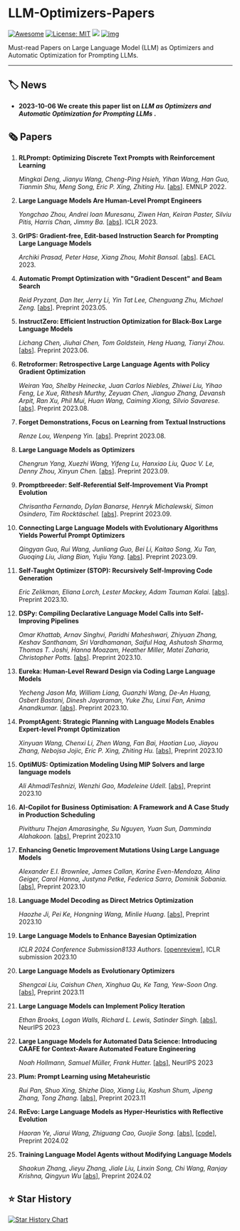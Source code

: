 # LLM-Optimizers-Papers

[![Awesome](https://camo.githubusercontent.com/64f8905651212a80869afbecbf0a9c52a5d1e70beab750dea40a994fa9a9f3c6/68747470733a2f2f617765736f6d652e72652f62616467652e737667)](https://github.com/AGI-Edgerunners/LLM-Optimizers-Papers) [![License: MIT](https://camo.githubusercontent.com/fd551ba4b042d89480347a0e74e31af63b356b2cac1116c7b80038f41b04a581/68747470733a2f2f696d672e736869656c64732e696f2f62616467652f4c6963656e73652d4d49542d677265656e2e737667)](https://opensource.org/licenses/MIT) <img src="https://img.shields.io/github/last-commit/tensorflow/tensorflow.svg"/> [![img](https://camo.githubusercontent.com/eafac29b763e18c4d80c680d6a179f348cfa2afbc8d3a45642df19fd580d2404/68747470733a2f2f696d672e736869656c64732e696f2f62616467652f5052732d57656c636f6d652d726564)](https://camo.githubusercontent.com/eafac29b763e18c4d80c680d6a179f348cfa2afbc8d3a45642df19fd580d2404/68747470733a2f2f696d672e736869656c64732e696f2f62616467652f5052732d57656c636f6d652d726564)

Must-read Papers on Large Language Model (LLM) as Optimizers and Automatic Optimization for Prompting LLMs.

---

## 🏷️ News

- **2023-10-06 We create this paper list on *LLM as Optimizers and Automatic Optimization for Prompting LLMs* .**

## 🗞️ Papers

1. **RLPrompt: Optimizing Discrete Text Prompts with Reinforcement Learning**

   *Mingkai Deng, Jianyu Wang, Cheng-Ping Hsieh, Yihan Wang, Han Guo, Tianmin Shu, Meng Song, Eric P. Xing, Zhiting Hu.* [[abs](https://arxiv.org/abs/2205.12548)]. EMNLP 2022.

1. **Large Language Models Are Human-Level Prompt Engineers**

   *Yongchao Zhou, Andrei Ioan Muresanu, Ziwen Han, Keiran Paster, Silviu Pitis, Harris Chan, Jimmy Ba.* [[abs](https://arxiv.org/abs/2211.01910)]. ICLR 2023.

1. **GrIPS: Gradient-free, Edit-based Instruction Search for Prompting Large Language Models**

   *Archiki Prasad, Peter Hase, Xiang Zhou, Mohit Bansal.* [[abs](https://arxiv.org/abs/2203.07281)]. EACL 2023.

1. **Automatic Prompt Optimization with "Gradient Descent" and Beam Search**

   *Reid Pryzant, Dan Iter, Jerry Li, Yin Tat Lee, Chenguang Zhu, Michael Zeng.* [[abs](https://arxiv.org/abs/2305.03495)]. Preprint 2023.05.

1. **InstructZero: Efficient Instruction Optimization for Black-Box Large Language Models**

   *Lichang Chen, Jiuhai Chen, Tom Goldstein, Heng Huang, Tianyi Zhou.* [[abs](https://arxiv.org/abs/2306.03082)]. Preprint 2023.06.

1. **Retroformer: Retrospective Large Language Agents with Policy Gradient Optimization**

   *Weiran Yao, Shelby Heinecke, Juan Carlos Niebles, Zhiwei Liu, Yihao Feng, Le Xue, Rithesh Murthy, Zeyuan Chen, Jianguo Zhang, Devansh Arpit, Ran Xu, Phil Mui, Huan Wang, Caiming Xiong, Silvio Savarese.* [[abs](https://arxiv.org/abs/2308.02151)]. Preprint 2023.08.

1. **Forget Demonstrations, Focus on Learning from Textual Instructions**

   *Renze Lou, Wenpeng Yin.* [[abs](https://arxiv.org/abs/2308.03795)]. Preprint 2023.08.

1. **Large Language Models as Optimizers**

   *Chengrun Yang, Xuezhi Wang, Yifeng Lu, Hanxiao Liu, Quoc V. Le, Denny Zhou, Xinyun Chen.* [[abs](https://arxiv.org/abs/2309.03409)]. Preprint 2023.09.

1. **Promptbreeder: Self-Referential Self-Improvement Via Prompt Evolution**

   *Chrisantha Fernando, Dylan Banarse, Henryk Michalewski, Simon Osindero, Tim Rocktäschel.* [[abs](https://arxiv.org/abs/2309.16797)]. Preprint 2023.09.

1. **Connecting Large Language Models with Evolutionary Algorithms Yields Powerful Prompt Optimizers**

   *Qingyan Guo, Rui Wang, Junliang Guo, Bei Li, Kaitao Song, Xu Tan, Guoqing Liu, Jiang Bian, Yujiu Yang.* [[abs](https://arxiv.org/abs/2309.08532)]. Preprint 2023.09.

1. **Self-Taught Optimizer (STOP): Recursively Self-Improving Code Generation**

   *Eric Zelikman, Eliana Lorch, Lester Mackey, Adam Tauman Kalai.* [[abs](https://arxiv.org/abs/2310.02304)]. Preprint 2023.10.

1. **DSPy: Compiling Declarative Language Model Calls into Self-Improving Pipelines**

   *Omar Khattab, Arnav Singhvi, Paridhi Maheshwari, Zhiyuan Zhang, Keshav Santhanam, Sri Vardhamanan, Saiful Haq, Ashutosh Sharma, Thomas T. Joshi, Hanna Moazam, Heather Miller, Matei Zaharia, Christopher Potts.* [[abs](https://arxiv.org/abs/2310.03714)]. Preprint 2023.10.

1. **Eureka: Human-Level Reward Design via Coding Large Language Models**

   *Yecheng Jason Ma, William Liang, Guanzhi Wang, De-An Huang, Osbert Bastani, Dinesh Jayaraman, Yuke Zhu, Linxi Fan, Anima Anandkumar.* [[abs](https://arxiv.org/abs/2310.12931)]. Preprint 2023.10.

1. **PromptAgent: Strategic Planning with Language Models Enables Expert-level Prompt Optimization**

    *Xinyuan Wang, Chenxi Li, Zhen Wang, Fan Bai, Haotian Luo, Jiayou Zhang, Nebojsa Jojic, Eric P. Xing, Zhiting Hu.* [[abs](https://arxiv.org/abs/2310.16427)], Preprint 2023.10

1. **OptiMUS: Optimization Modeling Using MIP Solvers and large language models**

   *Ali AhmadiTeshnizi, Wenzhi Gao, Madeleine Udell.* [[abs](https://arxiv.org/abs/2310.06116)], Preprint 2023.10

1. **AI-Copilot for Business Optimisation: A Framework and A Case Study in Production Scheduling**

   *Pivithuru Thejan Amarasinghe, Su Nguyen, Yuan Sun, Damminda Alahakoon.* [[abs](https://arxiv.org/abs/2309.13218)], Preprint 2023.10

1. **Enhancing Genetic Improvement Mutations Using Large Language Models**

   *Alexander E.I. Brownlee, James Callan, Karine Even-Mendoza, Alina Geiger, Carol Hanna, Justyna Petke, Federica Sarro, Dominik Sobania.* [[abs](https://arxiv.org/abs/2310.19813)], Preprint 2023.10

1. **Language Model Decoding as Direct Metrics Optimization**

   *Haozhe Ji, Pei Ke, Hongning Wang, Minlie Huang.* [[abs](https://arxiv.org/abs/2310.01041)], Preprint 2023.10

1. **Large Language Models to Enhance Bayesian Optimization**

   *ICLR 2024 Conference Submission8133 Authors.* [[openreview](https://openreview.net/forum?id=OOxotBmGol)], ICLR submission 2023.10

1. **Large Language Models as Evolutionary Optimizers**

   *Shengcai Liu, Caishun Chen, Xinghua Qu, Ke Tang, Yew-Soon Ong.* [[abs](https://arxiv.org/abs/2310.19046)], Preprint 2023.11

1. **Large Language Models can Implement Policy Iteration**

   *Ethan Brooks, Logan Walls, Richard L. Lewis, Satinder Singh.* [[abs](https://arxiv.org/abs/2210.03821v2)], NeurIPS 2023

1. **Large Language Models for Automated Data Science: Introducing CAAFE for Context-Aware Automated Feature Engineering**

   *Noah Hollmann, Samuel Müller, Frank Hutter.* [[abs](https://arxiv.org/abs/2305.03403)], NeurIPS 2023

1. **Plum: Prompt Learning using Metaheuristic**

   *Rui Pan, Shuo Xing, Shizhe Diao, Xiang Liu, Kashun Shum, Jipeng Zhang, Tong Zhang.* [[abs](https://arxiv.org/abs/2311.08364)], Preprint 2023.11

1. **ReEvo: Large Language Models as Hyper-Heuristics with Reflective Evolution**

   *Haoran Ye, Jiarui Wang, Zhiguang Cao, Guojie Song.* [[abs](https://arxiv.org/abs/2402.01145)], [[code](https://github.com/ai4co/LLM-as-HH)], Preprint 2024.02

1. **Training Language Model Agents without Modifying Language Models**

   *Shaokun Zhang, Jieyu Zhang, Jiale Liu, Linxin Song, Chi Wang, Ranjay Krishna, Qingyun Wu* [[abs](https://arxiv.org/pdf/2402.11359.pdf)], Preprint 2024.02

## :star: Star History

[![Star History Chart](https://api.star-history.com/svg?repos=AGI-Edgerunners/LLM-Optimizers-Papers&type=Date)](https://star-history.com/#AGI-Edgerunners/LLM-Optimizers-Papers&Date)





